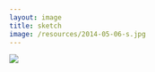 ```yaml
---
layout: image
title: sketch
image: /resources/2014-05-06-s.jpg
---
```



![][image]


[image]: /resources/2014-05-06.jpg
